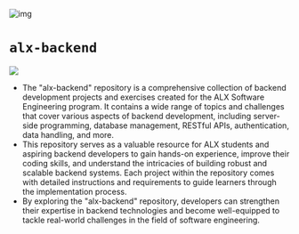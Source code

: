 ![img](https://assets.imaginablefutures.com/media/images/ALX_Logo.max-200x150.png)
# `alx-backend`

![](https://www.dezven.com/images/blog/what-is-meant-by-backend-developer.jpg)

- The "alx-backend" repository is a comprehensive collection of backend development projects and exercises created for the ALX Software Engineering program. It contains a wide range of topics and challenges that cover various aspects of backend development, including server-side programming, database management, RESTful APIs, authentication, data handling, and more.
- This repository serves as a valuable resource for ALX students and aspiring backend developers to gain hands-on experience, improve their coding skills, and understand the intricacies of building robust and scalable backend systems. Each project within the repository comes with detailed instructions and requirements to guide learners through the implementation process.
- By exploring the "alx-backend" repository, developers can strengthen their expertise in backend technologies and become well-equipped to tackle real-world challenges in the field of software engineering.
